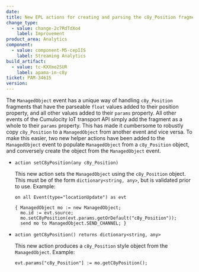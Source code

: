 ```yaml
---
date: 
title: New EPL actions for creating and parsing the c8y_Position fragment
change_type:
  - value: change-2c7RdTdXo4
    label: Improvement
product_area: Analytics
component:
  - value: component-M5-cepIIS
    label: Streaming Analytics
build_artifact:
  - value: tc-KXXmo2SUR
    label: apama-in-c8y
ticket: PAM-34615
version:
---
```

The `ManagedObject` event has a unique way of handling `c8y_Position` fragments that have the parseable `float`  values added to their position property, and all other values added to their `params` property. All other events of the Cumulocity IoT transport API simply add the fragment as a whole to their `params` property. This has made it cumbersome to robustly copy `c8y_Position` to a `ManagedObject` from another event and vice versa. To make this easier, two new helper actions have been added to the `ManagedObject` event to populate `ManagedObject` from a `c8y_Position` object, and conversely create the object from the `ManagedObject` event.

- `action setC8yPosition(any c8y_Position)`

  This new action sets the `ManagedObject` using the `c8y_Position` object. This must be of the form  `dictionary<string, any>`, but is validated prior to use. Example:

  ```
  on all Event(type="locationUpdate") as evt

  { ManagedObject mo := new ManagedObject;
    mo.id := evt.source;
    mo.setC8yPosition(evt.params.getOrDefault("c8y_Position"));
    send mo to ManagedObject.SEND_CHANNEL; }
   ```

- `action getC8yPosition() returns dictionary<string, any>`

  This new action produces a `c8y_Position` style object from the `ManagedObject`. Example:

  ```
  evt.params["c8y_Position"] := mo.getC8yPosition();
  ```
